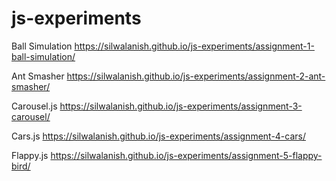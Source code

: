 # js-experiments

Ball Simulation
https://silwalanish.github.io/js-experiments/assignment-1-ball-simulation/

Ant Smasher
https://silwalanish.github.io/js-experiments/assignment-2-ant-smasher/

Carousel.js
https://silwalanish.github.io/js-experiments/assignment-3-carousel/

Cars.js
https://silwalanish.github.io/js-experiments/assignment-4-cars/

Flappy.js
https://silwalanish.github.io/js-experiments/assignment-5-flappy-bird/
